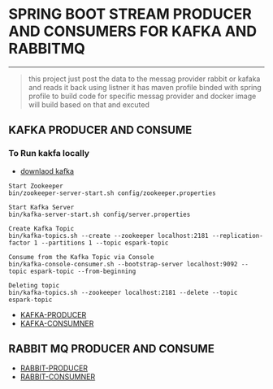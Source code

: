 # SPRING BOOT STREAM PRODUCER AND CONSUMERS FOR KAFKA AND RABBITMQ 

----

> this project just post the data to the messag provider rabbit or kafaka 
> and reads it back using listner it has maven profile binded with spring profile to build code 
> for specific messag provider and docker image will build based on that and excuted 



## KAFKA PRODUCER AND CONSUME 

### To Run kakfa locally 

* [downlaod kafka](https://www.apache.org/dyn/closer.cgi?path=/kafka/2.5.0/kafka_2.12-2.5.0.tgz)

```
Start Zookeeper
bin/zookeeper-server-start.sh config/zookeeper.properties

Start Kafka Server
bin/kafka-server-start.sh config/server.properties

Create Kafka Topic
bin/kafka-topics.sh --create --zookeeper localhost:2181 --replication-factor 1 --partitions 1 --topic espark-topic

Consume from the Kafka Topic via Console
bin/kafka-console-consumer.sh --bootstrap-server localhost:9092 --topic espark-topic --from-beginning

Deleting topic
bin/kafka-topics.sh --zookeeper localhost:2181 --delete --topic espark-topic
```


* [KAFKA-PRODUCER](./springboot-kafka-rabbitmq-producer/KAFKA-README.md)
* [KAFKA-CONSUMNER](./springboot-kafka-rabbitmq-consumer/KAFKA-README.md)


## RABBIT MQ PRODUCER AND CONSUME 
* [RABBIT-PRODUCER](./springboot-kafka-rabbitmq-producer/RABBIT-README.md)
* [RABBIT-CONSUMNER](./springboot-kafka-rabbitmq-consumer/RABBIT-README.md)
